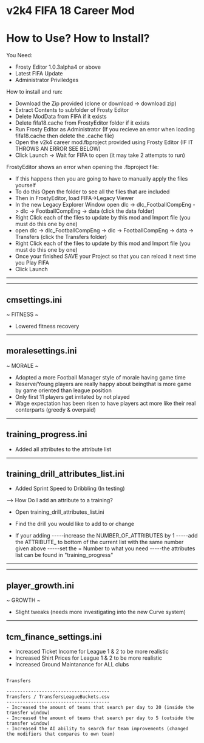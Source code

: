 # v2k4 FIFA 18 Career Mod

# How to Use? How to Install?

You Need:
- Frosty Editor 1.0.3alpha4 or above
- Latest FIFA Update
- Administrator Priviledges

How to install and run:
- Download the Zip provided (clone or download -> download zip)
- Extract Contents to subfolder of Frosty Editor
- Delete ModData from FIFA if it exists
- Delete fifa18.cache from FrostyEditor folder if it exists
- Run Frosty Editor as Administrator (If you recieve an error when loading fifa18.cache then delete the .cache file)
- Open the v2k4 career mod.fbproject provided using Frosty Editor (IF IT THROWS AN ERROR SEE BELOW)
- Click Launch -> Wait for FIFA to open (it may take 2 attempts to run)

FrostyEditor shows an error when opening the .fbproject file:
- If this happens then you are going to have to manually apply the files yourself
- To do this Open the folder to see all the files that are included
- Then in FrostyEditor, load FIFA->Legacy Viewer
- In the new Legacy Explorer Window open dlc -> dlc_FootballCompEng -> dlc -> FootballCompEng -> data (click the data folder)
- Right Click each of the files to update by this mod and Import file (you must do this one by one)
- open dlc -> dlc_FootballCompEng -> dlc -> FootballCompEng -> data -> Transfers (click the Transfers folder)
- Right Click each of the files to update by this mod and Import file (you must do this one by one)
- Once your finished SAVE your Project so that you can reload it next time you Play FIFA
- Click Launch



---------------------------

---------------------------
cmsettings.ini
---------------------------

~ FITNESS ~
- Lowered fitness recovery

---------------------------
moralesettings.ini
---------------------------

~ MORALE ~
- Adopted a more Football Manager style of morale having game time
- Reserve/Young players are really happy about beingthat is more game by game oriented than league position
- Only first 11 players get irritated by not  played
- Wage expectation has been risen to have players act more like their real conterparts (greedy & overpaid)

---------------------------
training_progress.ini
---------------------------

- Added all attributes to the attribute list

---------------------------
training_drill_attributes_list.ini
---------------------------

- Added Sprint Speed to Dribbling (In testing)

--> How Do I add an attribute to a training?

- Open training_drill_attributes_list.ini
- Find the drill you would like to add to or change

- If your adding 
-----increase the NUMBER_OF_ATTRIBUTES by 1
-----add the ATTRIBUTE_ to bottom of the current list with the same number given above
-----set the = Number to what you need
-----the attributes list can be found in "training_progress"
-----

---------------------------
player_growth.ini
---------------------------
 
~ GROWTH ~
- Slight tweaks (needs more investigating into the new Curve system)


---------------------------
tcm_finance_settings.ini
---------------------------

- Increased Ticket Income for League 1 & 2 to be more realistic
- Increased Shirt Prices for League 1 & 2 to be more realistic
- Increased Ground Maintanance for ALL clubs

~~~~~~~~~~~~~~~~~~~~~~~~~~~~~~~~~~~~~~~~~~~~~~~~~~~~~~~~~~~~~~~~~~~~~~~~~~~~~~~

Transfers

--------------------------------------
Transfers / TransfersLeagueBuckets.csv
--------------------------------------
- Increased the amount of teams that search per day to 20 (inside the transfer window)
- Increased the amount of teams that search per day to 5 (outside the transfer window)
- Increased the AI ability to search for team improvements (changed the modifiers that compares to own team)


